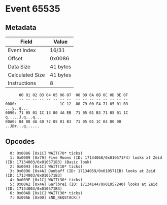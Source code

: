# Event 65535

## Metadata

| Field           | Value    |
|-----------------|----------|
| Event Index     | 16/31    |
| Offset          | 0x0086   |
| Data Size       | 41 bytes |
| Calculated Size | 41 bytes |
| Instructions    | 8        |

```
      00 01 02 03 04 05 06 07  08 09 0A 0B 0C 0D 0E 0F
      -- -- -- -- -- -- -- --  -- -- -- -- -- -- -- --
0080:                   1C 12  80 79 00 F4 71 05 01 B3        ...y..q...
0090: 71 05 01 1C 13 80 4A EB  71 05 01 B3 71 05 01 1C  q.....J.q...q...
00A0: 04 80 4A 40 72 05 01 B3  71 05 01 1C 04 80 00     ..J@r...q...... 
```

## Opcodes

```
  0: 0x0086 [0x1C] WAIT(70* ticks)
  1: 0x0089 [0x79] Five Moons (ID: 17134068/0x010571F4) looks at Zeid (ID: 17134003/0x010571B3) (Basic look)
  2: 0x0093 [0x1C] WAIT(10* ticks)
  3: 0x0096 [0x4A] Dunbaff (ID: 17134059/0x010571EB) looks at Zeid (ID: 17134003/0x010571B3)
  4: 0x009F [0x1C] WAIT(30* ticks)
  5: 0x00A2 [0x4A] Garlbrei (ID: 17134144/0x01057240) looks at Zeid (ID: 17134003/0x010571B3)
  6: 0x00AB [0x1C] WAIT(30* ticks)
  7: 0x00AE [0x00] END_REQSTACK()
```
